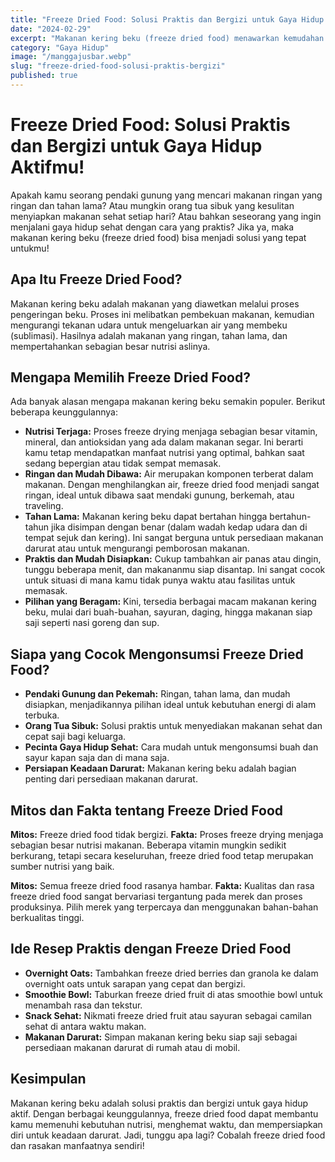 ```yaml
---
title: "Freeze Dried Food: Solusi Praktis dan Bergizi untuk Gaya Hidup Aktifmu!"
date: "2024-02-29"
excerpt: "Makanan kering beku (freeze dried food) menawarkan kemudahan dan nutrisi optimal bagi pendaki gunung, orang tua sibuk, dan siapa saja yang mengutamakan gaya hidup sehat. Artikel ini membahas manfaat, cara kerja, dan ide praktisnya."
category: "Gaya Hidup"
image: "/manggajusbar.webp"
slug: "freeze-dried-food-solusi-praktis-bergizi"
published: true
---
```


# Freeze Dried Food: Solusi Praktis dan Bergizi untuk Gaya Hidup Aktifmu!

Apakah kamu seorang pendaki gunung yang mencari makanan ringan yang ringan dan tahan lama? Atau mungkin orang tua sibuk yang kesulitan menyiapkan makanan sehat setiap hari? Atau bahkan seseorang yang ingin menjalani gaya hidup sehat dengan cara yang praktis? Jika ya, maka makanan kering beku (freeze dried food) bisa menjadi solusi yang tepat untukmu!

## Apa Itu Freeze Dried Food?

Makanan kering beku adalah makanan yang diawetkan melalui proses pengeringan beku. Proses ini melibatkan pembekuan makanan, kemudian mengurangi tekanan udara untuk mengeluarkan air yang membeku (sublimasi). Hasilnya adalah makanan yang ringan, tahan lama, dan mempertahankan sebagian besar nutrisi aslinya.

## Mengapa Memilih Freeze Dried Food?

Ada banyak alasan mengapa makanan kering beku semakin populer. Berikut beberapa keunggulannya:

*   **Nutrisi Terjaga:** Proses freeze drying menjaga sebagian besar vitamin, mineral, dan antioksidan yang ada dalam makanan segar. Ini berarti kamu tetap mendapatkan manfaat nutrisi yang optimal, bahkan saat sedang bepergian atau tidak sempat memasak.
*   **Ringan dan Mudah Dibawa:** Air merupakan komponen terberat dalam makanan. Dengan menghilangkan air, freeze dried food menjadi sangat ringan, ideal untuk dibawa saat mendaki gunung, berkemah, atau traveling.
*   **Tahan Lama:** Makanan kering beku dapat bertahan hingga bertahun-tahun jika disimpan dengan benar (dalam wadah kedap udara dan di tempat sejuk dan kering). Ini sangat berguna untuk persediaan makanan darurat atau untuk mengurangi pemborosan makanan.
*   **Praktis dan Mudah Disiapkan:** Cukup tambahkan air panas atau dingin, tunggu beberapa menit, dan makananmu siap disantap. Ini sangat cocok untuk situasi di mana kamu tidak punya waktu atau fasilitas untuk memasak.
*   **Pilihan yang Beragam:** Kini, tersedia berbagai macam makanan kering beku, mulai dari buah-buahan, sayuran, daging, hingga makanan siap saji seperti nasi goreng dan sup.

## Siapa yang Cocok Mengonsumsi Freeze Dried Food?

*   **Pendaki Gunung dan Pekemah:** Ringan, tahan lama, dan mudah disiapkan, menjadikannya pilihan ideal untuk kebutuhan energi di alam terbuka.
*   **Orang Tua Sibuk:** Solusi praktis untuk menyediakan makanan sehat dan cepat saji bagi keluarga.
*   **Pecinta Gaya Hidup Sehat:** Cara mudah untuk mengonsumsi buah dan sayur kapan saja dan di mana saja.
*   **Persiapan Keadaan Darurat:** Makanan kering beku adalah bagian penting dari persediaan makanan darurat.

## Mitos dan Fakta tentang Freeze Dried Food

**Mitos:** Freeze dried food tidak bergizi.
**Fakta:** Proses freeze drying menjaga sebagian besar nutrisi makanan. Beberapa vitamin mungkin sedikit berkurang, tetapi secara keseluruhan, freeze dried food tetap merupakan sumber nutrisi yang baik.

**Mitos:** Semua freeze dried food rasanya hambar.
**Fakta:** Kualitas dan rasa freeze dried food sangat bervariasi tergantung pada merek dan proses produksinya. Pilih merek yang terpercaya dan menggunakan bahan-bahan berkualitas tinggi.

## Ide Resep Praktis dengan Freeze Dried Food

*   **Overnight Oats:** Tambahkan freeze dried berries dan granola ke dalam overnight oats untuk sarapan yang cepat dan bergizi.
*   **Smoothie Bowl:** Taburkan freeze dried fruit di atas smoothie bowl untuk menambah rasa dan tekstur.
*   **Snack Sehat:** Nikmati freeze dried fruit atau sayuran sebagai camilan sehat di antara waktu makan.
*   **Makanan Darurat:** Simpan makanan kering beku siap saji sebagai persediaan makanan darurat di rumah atau di mobil.

## Kesimpulan

Makanan kering beku adalah solusi praktis dan bergizi untuk gaya hidup aktif. Dengan berbagai keunggulannya, freeze dried food dapat membantu kamu memenuhi kebutuhan nutrisi, menghemat waktu, dan mempersiapkan diri untuk keadaan darurat. Jadi, tunggu apa lagi? Cobalah freeze dried food dan rasakan manfaatnya sendiri!
